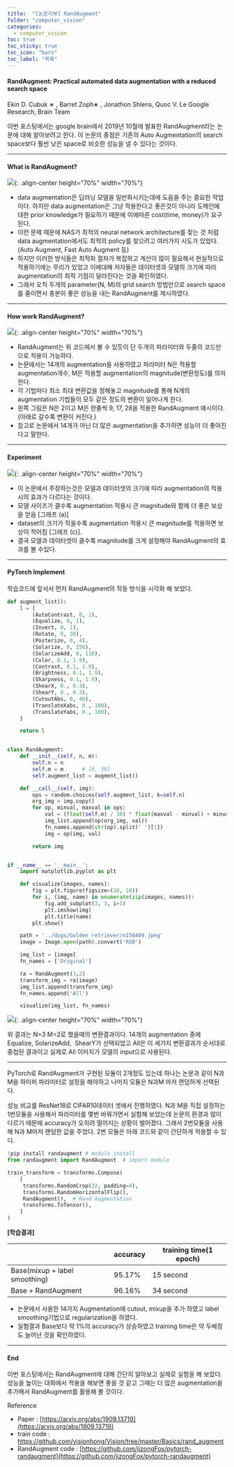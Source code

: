 ```yaml
---
title:  "[논문리뷰] RandAugment"
folder: "computer_vision"
categories:
  - computer_vision
toc: true
toc_sticky: true
toc_icon: "bars"
toc_label: "목록"
---
```


#### **RandAugment: Practical automated data augmentation with a reduced search space**

Ekin D. Cubuk ∗ , Barret Zoph∗ , Jonathon Shlens, Quoc V. Le Google Research, Brain Team

이번 포스팅에서는 google brain에서 2019년 10월에 발표한 RandAugment라는 논문에 대해 알아보려고 한다. 이 논문의 중점은 기존의 Auto Augmentation의 search space보다 훨씬 낮은 space로 비슷한 성능을 낼 수 있다는 것이다. 

---

#### **What is RandAugment?**

![](/images/../images/2023-03-10-16-45-26.png){: .align-center height="70%" width="70%"}<br>

-   data augmentation은 딥러닝 모델을 일반화시키는데에 도음을 주는 중요한 작업이다. 하지만 data augmentation은 그냥 적용한다고 좋은것이 아니라 도메인에 대한 prior knowledge가 필요하기 때문에 이에따른 cost(time, money)가 요구된다.
-   이런 문제 때문에 NAS가 최적의 neural network architecture를 찾는 것 처럼 data augmentation에서도 최적의 policy를 찾으려고 여러가지 시도가 있었다.(Auto Augment, Fast Auto Augment 등)
-   하지만 이러한 방식들은 최적화 절차가 복잡하고 계산이 많이 필요해서 현실적으로 적용하기에는 무리가 있었고 이에대해 저자들은 데이터셋과 모델의 크기에 따라 augmentation의 최적 기점이 달라진다는 것을 확인하였다.
-   그래서 오직 두개의 parameter(N, M)의 grid search 방법만으로 search space를 줄이면서 충분이 좋은 성능을 내는 RandAugment를 제시하였다.

---

#### **How work RandAugment?**

![](/images/../images/2023-03-10-16-45-55.png){: .align-center height="70%" width="70%"}<br>

-   RandAugment는 위 코드에서 볼 수 있듯이 단 두개의 파라미터와 두줄의 코드만으로 적용이 가능하다.
-   논문에서는 14개의 augmentation을 사용하였고 파라미터 N은 적용할 augmentation개수, M은 적용할 augmentation의 magnitude(변환정도)를 의미한다.
-   각 기법마다 최소 최대 변환값을 정해놓고 magnitude를 통해 N개의 augmentation 기법들이 모두 같은 정도의 변환이 일어나게 한다.
-   왼쪽 그림은 N은 2이고 M은 한줄씩 9, 17, 28을 적용한 RandAugment 예시이다. (아래로 갈수록 변환이 커진다.)
-   참고로 논문에서 14개가 아닌 더 많은 augmentation을 추가하면 성능이 더 좋아진다고 말한다.

---

#### **Experiment**

![](/images/../images/2023-03-10-16-46-02.png){: .align-center height="70%" width="70%"}<br>

-   이 논문에서 주장하는것은 모델과 데이터셋의 크기에 따라 augmentation의 적용시의 효과가 다르다는 것이다.
-   모델 사이즈가 클수록 augmentation 적용시 큰 magnitude와 함께 더 좋은 보상을 얻음 \[그래프 (a)\]
-   dataset의 크기가 작을수록 augmentation 적용시 큰 magnitude를 적용하면 보상이 적어짐 \[그래프 (c)\].
-   결국 모델과 데이터셋이 클수록 magnitude를 크게 설정해야 RandAugment의 효과를 볼 수있다.

---

#### **PyTorch Implement**

학습코드에 앞서서 먼저 RandAugment의 작동 방식을 시각화 해 보았다.

```python
def augment_list():
    l = [
        (AutoContrast, 0, 1),
        (Equalize, 0, 1),
        (Invert, 0, 1),
        (Rotate, 0, 30),
        (Posterize, 0, 4),
        (Solarize, 0, 256),
        (SolarizeAdd, 0, 110),
        (Color, 0.1, 1.9),
        (Contrast, 0.1, 1.9),
        (Brightness, 0.1, 1.9),
        (Sharpness, 0.1, 1.9),
        (ShearX, 0., 0.3),
        (ShearY, 0., 0.3),
        (CutoutAbs, 0, 40),
        (TranslateXabs, 0., 100),
        (TranslateYabs, 0., 100),
    ]

    return l


class RandAugment:
    def __init__(self, n, m):
        self.n = n
        self.m = m      # [0, 30]
        self.augment_list = augment_list()

    def __call__(self, img):
        ops = random.choices(self.augment_list, k=self.n)
        org_img = img.copy()
        for op, minval, maxval in ops:
            val = (float(self.m) / 30) * float(maxval - minval) + minval
            img_list.append(op(org_img, val))
            fn_names.append(str(op).split(' ')[1])
            img = op(img, val)

        return img


if __name__ == '__main__':
    import matplotlib.pyplot as plt

    def visualize(images, names):
        fig = plt.figure(figsize=(10, 10))
        for i, (img, name) in enumerate(zip(images, names)):
            fig.add_subplot(3, 3, i+1)
            plt.imshow(img)
            plt.title(name)
        plt.show()

    path = '../dogs/Golden retriever/n158409.jpeg'
    image = Image.open(path).convert('RGB')

    img_list = [image]
    fn_names = ['Original']

    ra = RandAugment(3,2)
    transform_img = ra(image)
    img_list.append(transform_img)
    fn_names.append('All')

    visualize(img_list, fn_names)
```

![](/images/../images/2023-03-10-16-46-12.png){: .align-center height="70%" width="70%"}<br>

위 결과는 N=3 M=2로 했을때의 변환결과이다. 14개의 augmentation 중에 Equalize, SolarizeAdd,  ShearY가 선택되었고 All은 이 세가지 변환결과가 순서대로 중첩된 결과이고 실제로 All 이미지가 모델의 input으로 사용된다.

---

PyTorch로 RandAugment가 구현된 모듈이 2개정도 있는데 하나는 논문과 같이 N과 M을 하이퍼 파라미터로 설정을 해야하고 나머지 모듈은 N과M 마저 랜덤하게 선택된다.

성능 비교를 ResNet18로 CIFAR10데이터 셋에서 진행하였다. N과 M을 직접 설정하는 1번모듈을 사용해서 파라미터를 몇번 바꿔가면서 실험해 보았는데 논문의 환경과 많이 다르기 때문에 accuracy가 오히려 떨어지는 상황이 벌어졌다. 그래서 2번모듈을 사용해 N과 M마저 랜덤한 값을 주었다. 2번 모듈은 아래 코드와 같이 간단하게 적용할 수 있다.

```python
!pip install randaugment # module install
from randaugment import RandAugment  # import module

train_transform = transforms.Compose(
    [
     transforms.RandomCrop(32, padding=4),
     transforms.RandomHorizontalFlip(),
     RandAugment(),  # Rand Augmentation 
     transforms.ToTensor(),
    ]
)
```

**\[학습결과\]**

|   | accuracy | training time(1 epoch) |
| --- | --- | --- |
| Base(mixup + label smoothing) | 95.17% | 15 second |
| Base + RandAugment | 96.16% | 34 second |

-   논문에서 사용한 14가지 Augmentation에 cutout, mixup을 추가 하였고 label smoothing기법으로 regularization을 하였다.
-   실험결과 Base보다 약 1%의 accuracy가 상승하였고 training time은 약 두배정도 늘어난 것을 확인하였다. 

---

#### **End**

이번 포스팅에서는 RandAugment에 대해 간단히 알아보고 실제로 실험을 해 보았다. 성능을 높이는 대회에서 적용을 해보면 좋을 것 같고 그때는 더 많은 augmentation을 추가해서 RandAugment를 활용해 볼 것이다. 

Reference

-   Paper : [https://arxiv.org/abs/1909.13719](https://arxiv.org/abs/1909.13719)  
-   train code : https://github.com/visionhong/Vision/tree/master/Basics/rand_augment  
-   RandAugment code : [https://github.com/jizongFox/pytorch-randaugment](https://github.com/jizongFox/pytorch-randaugment)  


